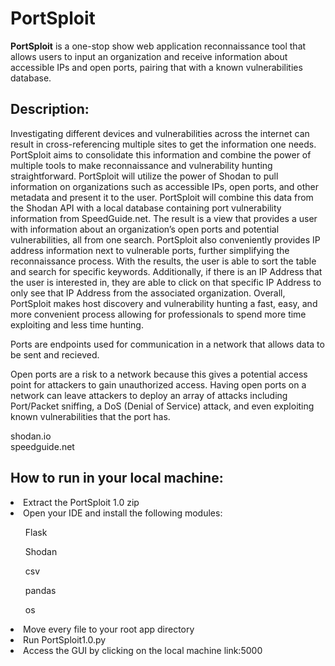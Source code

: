 # PortSploit

**PortSploit** is a one-stop show web application reconnaissance tool that allows users to input an organization and receive information about accessible IPs and open ports, pairing that with a known vulnerabilities database.


## Description: 
Investigating different devices and vulnerabilities across the internet can result in cross-referencing multiple sites to get the information one needs. 
PortSploit aims to consolidate this information and combine the power of multiple tools to make reconnaissance and vulnerability hunting straightforward. 
PortSploit will utilize the power of Shodan to pull information on organizations such as accessible IPs, open ports, and other metadata and present it to the user. 
PortSploit will combine this data from the Shodan API with a local database containing port vulnerability information from SpeedGuide.net. 
The result is a view that provides a user with information about an organization’s open ports and potential vulnerabilities, all from one search. 
PortSploit also conveniently provides IP address information next to vulnerable ports, further simplifying the reconnaissance process. 
With the results, the user is able to sort the table and search for specific keywords. 
Additionally, if there is an IP Address that the user is interested in, they are able to click on that specific IP Address to only see that IP Address from the associated organization. 
Overall, PortSploit makes host discovery and vulnerability hunting a fast, easy, and more convenient process allowing for professionals to spend more time exploiting and less time hunting.

Ports are endpoints used for communication in a network that allows data to be sent and recieved. 

Open ports are a risk to a network because this gives a potential access point for attackers to gain unauthorized access. 
Having open ports on a network can leave attackers to deploy an array of attacks including Port/Packet sniffing, a DoS (Denial of Service) attack, 
and even exploiting known vulnerabilities that the port has. 



shodan.io </br>
speedguide.net </br>

## How to run in your local machine: 

<li>Extract the PortSploit 1.0 zip </li>
<li>Open your IDE and install the following modules: </li>
  <ul>Flask</ul>
  <ul>Shodan</ul>
  <ul>csv</ul>
  <ul>pandas</ul>
  <ul>os</ul>
<li>Move every file to your root app directory</li>
<li>Run PortSploit1.0.py</li>
<li>Access the GUI by clicking on the local machine link:5000 </li>
